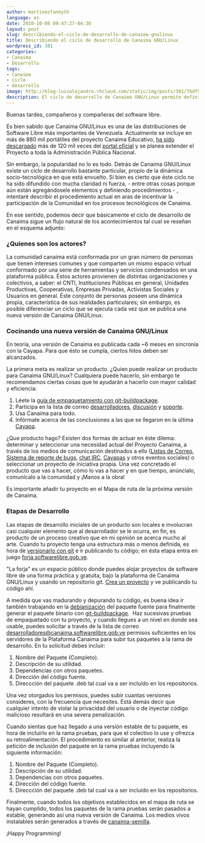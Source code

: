 ```yaml
---
author: martinezfaneyth
language: es
date: 2010-10-08 09:47:27-04:30
layout: post
slug: describiendo-el-ciclo-de-desarrollo-de-canaima-gnulinux
title: Describiendo el ciclo de desarrollo de Canaima GNU/Linux
wordpress_id: 301
categories:
- Canaima
- Desarrollo
tags:
- Canaima
- ciclo
- desarrollo
image: http://blog-luisalejandro.rhcloud.com/static/img/posts/301/7bdf95f6a84d6c752d96a888d2c5eaeb.jpg
description: El ciclo de desarrollo de Canaima GNU/Linux permite definir un flujo de trabajo para los integrantes del proyecto.
---
```


Buenas tardes, compañeros y compañeras del software libre.

Es bien sabido que Canaima GNU/Linux es una de las distribuciones de Software Libre más importantes de Venezuela. Actualmente se incluye en más de 880 mil portátiles del proyecto Canaima Educativo, [ha sido descargado](http://estadisticas.canaima.softwarelibre.gob.ve) más de 120 mil veces del [portal oficial](http://canaima.softwarelibre.gob.ve) y se planea extender el Proyecto a toda la Administración Pública Nacional.

Sin embargo, la popularidad no lo es todo. Detrás de Canaima GNU/Linux existe un ciclo de desarrollo bastante particular, propio de la dinámica socio-tecnológica en que está envuelto. Si bien es cierto que éste ciclo no ha sido difundido con mucha claridad ni fuerza, - entre otras cosas porque aún están agregándosele elementos y definiendo procedimientos - , intentaré describir el procedimiento actual en aras de incentivar la participación de la Comunidad en los procesos tecnológicos de Canaima.

En ese sentido, podemos decir que básicamente el ciclo de desarrollo de Canaima sigue un flujo natural de los acontecimientos tal cual se reseñan en el esquema adjunto:

<span class="figure figure-100" data-figure-src="http://blog-luisalejandro.rhcloud.com/static/img/posts/301/5eba3bde322356ddc8c6d2774d57194b.jpg" data-figure-href="http://blog-luisalejandro.rhcloud.com/static/img/posts/301/7bdf95f6a84d6c752d96a888d2c5eaeb.jpg"></span>

<!-- more -->

### ¿Quienes son los actores?

La comunidad canaima está conformada por un gran número de personas que tienen intereses comunes y que comparten un mismo espacio virtual conformado por una serie de herramientas y servicios condensados en una plataforma pública. Éstos actores provienen de distintas organizaciones y colectivos, a saber: el CNTI, Instituciones Públicas en general, Unidades Productivas, Cooperativas, Empresas Privadas, Activistas Sociales y Usuarios en general. Éste conjunto de personas poseen una dinámica propia, característica de sus realidades particulares; sin embargo, es posible diferenciar un ciclo que se ejecuta cada vez que se publica una nueva versión de Canaima GNU/Linux.

### Cocinando una nueva versión de Canaima GNU/Linux

En teoría, una versión de Canaima es publicada cada ~6 meses en sincronía con la Cayapa. Para que ésto se cumpla, ciertos hitos deben ser alcanzados.

La primera meta es realizar un producto. ¿Quien puede realizar un producto para Canaima GNU/Linux? Cualquiera puede hacerlo, sin embargo te recomendamos ciertas cosas que te ayudarán a hacerlo con mayor calidad y eficiencia:

1. Léete la [guía de empaquetamiento con git-buildpackage](http://huntingbears.com.ve/guia-de-empaquetamiento-con-git-buildpackage-para-canaima-debian-o-ubuntu.html).
2. Participa en la lista de correo [desarrolladores](http://listas.canaima.softwarelibre.gob.ve/cgi-bin/mailman/listinfo/desarrolladores), [discusión](http://listas.canaima.softwarelibre.gob.ve/cgi-bin/mailman/listinfo/discusion) y [soporte](http://listas.canaima.softwarelibre.gob.ve/cgi-bin/mailman/listinfo/soporte).
3. Usa Canaima para todo.
4. Infórmate acerca de las conclusiones a las que se llegaron en la última [Cayapa](http://cayapa.canaima.softwarelibre.gob.ve).

¿Que producto hago? Existen dos formas de actuar en éste dilema: determinar y seleccionar una necesidad actual del Proyecto Canaima, a través de los medios de comunicación destinados a ello ([Listas de Correo](http://listas.canaima.softwarelibre.gob.ve/cgi-bin/mailman/listinfo), [Sistema de reporte de bugs](http://trac.canaima.softwarelibre.gob.ve/canaima/), [chat IRC](http://canaima.softwarelibre.gob.ve/Soporte), [Cayapas](http://cayapa.canaima.softwarelibre.gob.ve) y otros eventos sociales) o seleccionar un proyecto de iniciativa propia. Una vez concretado el producto que vas a hacer, cómo lo vas a hacer y en que tiempo, anúncialo, comunícalo a la comunidad y ¡Manos a la obra!

Es importante añadir tu proyecto en el Mapa de ruta de la próxima versión de Canaima.

### Etapas de Desarrollo

Las etapas de desarrollo iniciales de un producto son locales e involucran casi cualquier elemento que al desarrollador se le ocurra, en fin, es producto de un proceso creativo que en mi opinión se acerca mucho al arte. Cuando tu proyecto tenga una estructura más o menos definida, es hora de [versionarlo con git](http://huntingbears.com.ve/guia-basica-de-desarrollo-con-git.html) e ir publicando tu código; en ésta etapa entra en juego [forja.softwarelibre.gob.ve](http://forja.softwarelibre.gob.ve).

"La forja" es un espacio público donde puedes alojar proyectos de software libre de una forma práctica y gratuita, bajo la plataforma de Canaima GNU/Linux y usando un repositorio git. [Crea un proyecto](http://forja.softwarelibre.gob.ve/) y ve publicando tu código ahí.

A medida que vas madurando y depurando tu código, es buena idea ir también trabajando en la [debianización](http://huntingbears.com.ve/guia-de-empaquetamiento-con-git-buildpackage-para-canaima-debian-o-ubuntu.html) del paquete fuente para finalmente generar el paquete binario con [git-buildpackage](http://huntingbears.com.ve/guia-de-empaquetamiento-con-git-buildpackage-para-canaima-debian-o-ubuntu.html).  Haz sucesivas pruebas de empaquetado con tu proyecto, y cuando llegues a un nivel en donde sea usable, puedes solicitar a través de la lista de correo [desarrolladores@canaima.softwarelibre.gob.ve](http://listas.canaima.softwarelibre.gob.ve/cgi-bin/mailman/listinfo/desarrolladores) permisos suficientes en los servidores de la Plataforma Canaima para subir tus paquetes a la rama de desarrollo. En tu solicitud debes incluir:

1. Nombre del Paquete (Completo).
2. Descripción de su utilidad.
3. Dependencias con otros paquetes.
4. Dirección del código fuente.
5. Direccción del paquete .deb tal cual va a ser incluído en los repositorios.

Una vez otorgados los permisos, puedes subir cuantas versiones consideres, con la frecuencia que necesites. Está demás decir que cualquier intento de violar la privacidad del usuario o de inyectar código malicioso resultará en una severa penalización.

Cuando sientas que haz llegado a una versión estable de tu paquete, es hora de incluírlo en la rama pruebas, para que el colectivo lo use y ofrezca su retroalimentación. El procedimiento es similar al anterior, realiza la petición de inclusión del paquete en la rama pruebas incluyendo la siguiente información:

1. Nombre del Paquete (Completo).
2. Descripción de su utilidad.
3. Dependencias con otros paquetes.
4. Dirección del código fuente.
5. Direccción del paquete .deb tal cual va a ser incluído en los repositorios.

Finalmente, cuando todos los objetivos establecidos en el mapa de ruta se hayan cumplido, todos los paquetes de la rama pruebas serán pasados a estable, generando así una nueva versión de Canaima. Los medios vivos instalables serán generados a través de [canaima-semilla](http://huntingbears.com.ve/canaima-semilla-herramienta-para-la-creacion-y-distribucion-de-sabores-canaima.html).

¡Happy Programming!
